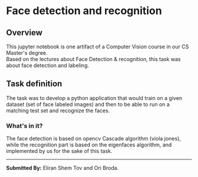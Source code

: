 # Face detection and recognition
## Overview
This jupyter notebook is one artifact of a Computer Vision course in our CS Master's degree. <br>
Based on the lectures about Face Detection & recognition, this task was about face detection and labeling. <br>

## Task definition
The task was to develop a python application that would train on a given dataset (set of face labeled images) and then to be able to run on a matching test set and recognize the faces.

### What's in it?
The face detection is based on opencv Cascade algorithm (viola jones), while the recognition part is based on the eigenfaces algorithm, and implemented by us for the sake of this task.


----

**Submitted By:** Eliran Shem Tov and Ori Broda.